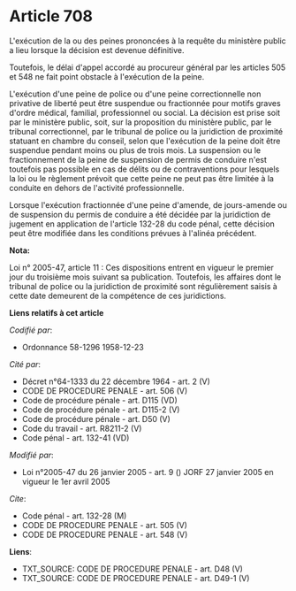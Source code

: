 # Article 708

L'exécution de la ou des peines prononcées à la requête du ministère public a lieu lorsque la décision est devenue
définitive.

Toutefois, le délai d'appel accordé au procureur général par les articles 505 et 548 ne fait point obstacle à l'exécution de
la peine.

L'exécution d'une peine de police ou d'une peine correctionnelle non privative de liberté peut être suspendue ou fractionnée
pour motifs graves d'ordre médical, familial, professionnel ou social. La décision est prise soit par le ministère public,
soit, sur la proposition du ministère public, par le tribunal correctionnel, par le tribunal de police ou la juridiction de
proximité statuant en chambre du conseil, selon que l'exécution de la peine doit être suspendue pendant moins ou plus de
trois mois. La suspension ou le fractionnement de la peine de suspension de permis de conduire n'est toutefois pas possible
en cas de délits ou de contraventions pour lesquels la loi ou le règlement prévoit que cette peine ne peut pas être limitée à
la conduite en dehors de l'activité professionnelle.

Lorsque l'exécution fractionnée d'une peine d'amende, de jours-amende ou de suspension du permis de conduire a été décidée
par la juridiction de jugement en application de l'article 132-28 du code pénal, cette décision peut être modifiée dans les
conditions prévues à l'alinéa précédent.

**Nota:**

Loi n° 2005-47, article 11 : Ces dispositions entrent en vigueur le premier jour du troisième mois suivant sa publication.
Toutefois, les affaires dont le tribunal de police ou la juridiction de proximité sont régulièrement saisis à cette date
demeurent de la compétence de ces juridictions.

**Liens relatifs à cet article**

_Codifié par_:

  - Ordonnance 58-1296 1958-12-23

_Cité par_:

  - Décret n°64-1333 du 22 décembre 1964 - art. 2 (V)
  - CODE DE PROCEDURE PENALE - art. 506 (V)
  - Code de procédure pénale - art. D115 (VD)
  - Code de procédure pénale - art. D115-2 (V)
  - Code de procédure pénale - art. D50 (V)
  - Code du travail - art. R8211-2 (V)
  - Code pénal - art. 132-41 (VD)

_Modifié par_:

  - Loi n°2005-47 du 26 janvier 2005 - art. 9 () JORF 27 janvier 2005 en vigueur le 1er avril 2005

_Cite_:

  - Code pénal - art. 132-28 (M)
  - CODE DE PROCEDURE PENALE - art. 505 (V)
  - CODE DE PROCEDURE PENALE - art. 548 (V)

**Liens**:

  - TXT_SOURCE: CODE DE PROCEDURE PENALE - art. D48 (V)
  - TXT_SOURCE: CODE DE PROCEDURE PENALE - art. D49-1 (V)
